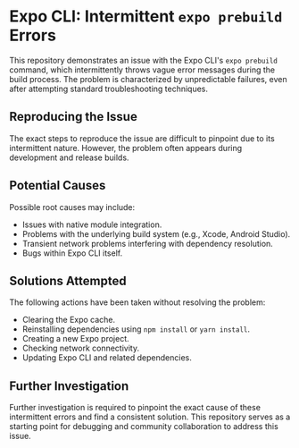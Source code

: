 # Expo CLI: Intermittent `expo prebuild` Errors

This repository demonstrates an issue with the Expo CLI's `expo prebuild` command, which intermittently throws vague error messages during the build process.  The problem is characterized by unpredictable failures, even after attempting standard troubleshooting techniques.

## Reproducing the Issue

The exact steps to reproduce the issue are difficult to pinpoint due to its intermittent nature. However, the problem often appears during development and release builds.

## Potential Causes

Possible root causes may include:

* Issues with native module integration.
* Problems with the underlying build system (e.g., Xcode, Android Studio).
* Transient network problems interfering with dependency resolution.
* Bugs within Expo CLI itself.

## Solutions Attempted

The following actions have been taken without resolving the problem:

* Clearing the Expo cache.
* Reinstalling dependencies using `npm install` or `yarn install`.
* Creating a new Expo project.
* Checking network connectivity.
* Updating Expo CLI and related dependencies.

## Further Investigation

Further investigation is required to pinpoint the exact cause of these intermittent errors and find a consistent solution.  This repository serves as a starting point for debugging and community collaboration to address this issue.